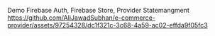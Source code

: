Demo Firebase Auth, Firebase Store, Provider Statemangment
https://github.com/AliJawadSubhan/e-commerce-provider/assets/97254328/dc1f321c-3c68-4a59-ac02-effda9f05fc3
